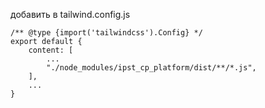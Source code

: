 <!-- <h1 align="center">ссылка на <a href="https://github.com/jakiichu/new-ui" target="_blank">github</a>  -->
добавить в tailwind.config.js

```
/** @type {import('tailwindcss').Config} */
export default {
    content: [
        ...
        "./node_modules/ipst_cp_platform/dist/**/*.js",
    ],
    ...
}

```